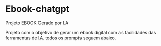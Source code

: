 # Ebook-chatgpt
Projeto EBOOK Gerado por I.A


Projeto com o objetivo de gerar um ebook digital com as facilidades das ferramentas de IA. todos os prompts seguem abaixo.


